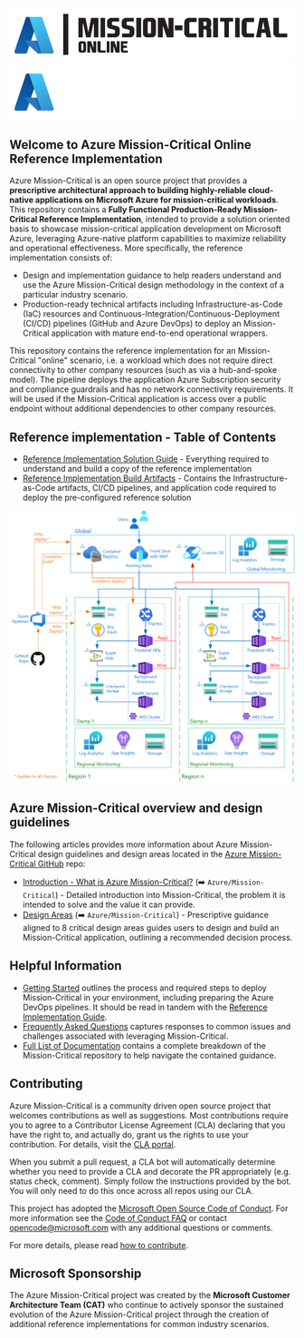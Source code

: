 ![Azure Mission-Critical Application](./icon-light.png#gh-light-mode-only)
![Azure Mission-Critical Application](./icon-dark.png#gh-dark-mode-only)

## Welcome to Azure Mission-Critical Online Reference Implementation

Azure Mission-Critical is an open source project that provides a **prescriptive architectural approach to building highly-reliable cloud-native applications on Microsoft Azure for mission-critical workloads**. This repository contains a **Fully Functional Production-Ready Mission-Critical Reference Implementation**, intended to provide a solution oriented basis to showcase mission-critical application development on Microsoft Azure, leveraging Azure-native platform capabilities to maximize reliability and operational effectiveness. More specifically, the reference implementation consists of:

- Design and implementation guidance to help readers understand and use the Azure Mission-Critical design methodology in the context of a particular industry scenario.
- Production-ready technical artifacts including Infrastructure-as-Code (IaC) resources and Continuous-Integration/Continuous-Deployment (CI/CD) pipelines (GitHub and Azure DevOps) to deploy an Mission-Critical application with mature end-to-end operational wrappers.

This repository contains the reference implementation for an Mission-Critical "online" scenario, i.e. a workload which does not require direct connectivity to other company resources (such as via a hub-and-spoke model). The pipeline deploys the application Azure Subscription security and compliance guardrails and has no network connectivity requirements. It will be used if the Mission-Critical application is access over a public endpoint without additional dependencies to other company resources.

## Reference implementation - Table of Contents

- [Reference Implementation Solution Guide](./docs/reference-implementation/README.md) - Everything required to understand and build a copy of the reference implementation
- [Reference Implementation Build Artifacts](./src/infra/README.md) - Contains the Infrastructure-as-Code artifacts, CI/CD pipelines, and application code required to deploy the pre-configured reference solution

![Architecture overview](/docs/media/mission-critical-architecture-online.png)

## Azure Mission-Critical overview and design guidelines

The following articles provides more information about Azure Mission-Critical design guidelines and design areas located in the [Azure Mission-Critical GitHub](https://github.com/Azure/Mission-Critical) repo:

- [Introduction - What is Azure Mission-Critical?](https://github.com/Azure/Mission-Critical/blob/main/docs/Introduction.md) (➡️ `Azure/Mission-Critical`) - Detailed introduction into Mission-Critical, the problem it is intended to solve and the value it can provide.
- [Design Areas](https://github.com/Azure/Mission-Critical/blob/main/docs/Design-Areas.md) (➡️ `Azure/Mission-Critical`) - Prescriptive guidance aligned to 8 critical design areas guides users to design and build an Mission-Critical application, outlining a recommended decision process.

## Helpful Information

- [Getting Started](./docs/reference-implementation/Getting-Started.md) outlines the process and required steps to deploy Mission-Critical in your environment, including preparing the Azure DevOps pipelines. It should be read in tandem with the [Reference Implementation Guide](./docs/reference-implementation/README.md).
- [Frequently Asked Questions](./docs/reference-implementation/FAQ.md) captures responses to common issues and challenges associated with leveraging Mission-Critical.
- [Full List of Documentation](./docs/README.md) contains a complete breakdown of the Mission-Critical repository to help navigate the contained guidance.

## Contributing

Azure Mission-Critical is a community driven open source project that welcomes contributions as well as suggestions. Most contributions require you to agree to a
Contributor License Agreement (CLA) declaring that you have the right to, and actually do, grant us the rights to use your contribution. For details, visit the [CLA portal](https://cla.opensource.microsoft.com).

When you submit a pull request, a CLA bot will automatically determine whether you need to provide a CLA and decorate the PR appropriately (e.g. status check, comment). Simply follow the instructions provided by the bot. You will only need to do this once across all repos using our CLA.

This project has adopted the [Microsoft Open Source Code of Conduct](https://opensource.microsoft.com/codeofconduct/).
For more information see the [Code of Conduct FAQ](https://opensource.microsoft.com/codeofconduct/faq/) or
contact [opencode@microsoft.com](mailto:opencode@microsoft.com) with any additional questions or comments.

For more details, please read [how to contribute](./CONTRIBUTE.md).

## Microsoft Sponsorship

The Azure Mission-Critical project was created by the **Microsoft Customer Architecture Team (CAT)** who continue to actively sponsor the sustained evolution of the Azure Mission-Critical project through the creation of additional reference implementations for common industry scenarios.
